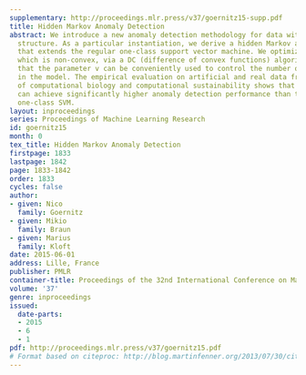 ```yaml
---
supplementary: http://proceedings.mlr.press/v37/goernitz15-supp.pdf
title: Hidden Markov Anomaly Detection
abstract: We introduce a new anomaly detection methodology for data with latent dependency
  structure. As a particular instantiation, we derive a hidden Markov anomaly detector
  that extends the regular one-class support vector machine. We optimize the approach,
  which is non-convex, via a DC (difference of convex functions) algorithm, and show
  that the parameter v can be conveniently used to control the number of outliers
  in the model. The empirical evaluation on artificial and real data from the domains
  of computational biology and computational sustainability shows that the approach
  can achieve significantly higher anomaly detection performance than the regular
  one-class SVM.
layout: inproceedings
series: Proceedings of Machine Learning Research
id: goernitz15
month: 0
tex_title: Hidden Markov Anomaly Detection
firstpage: 1833
lastpage: 1842
page: 1833-1842
order: 1833
cycles: false
author:
- given: Nico
  family: Goernitz
- given: Mikio
  family: Braun
- given: Marius
  family: Kloft
date: 2015-06-01
address: Lille, France
publisher: PMLR
container-title: Proceedings of the 32nd International Conference on Machine Learning
volume: '37'
genre: inproceedings
issued:
  date-parts:
  - 2015
  - 6
  - 1
pdf: http://proceedings.mlr.press/v37/goernitz15.pdf
# Format based on citeproc: http://blog.martinfenner.org/2013/07/30/citeproc-yaml-for-bibliographies/
---
```

